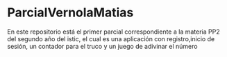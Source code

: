 # ParcialVernolaMatias
En este repositorio está el primer parcial correspondiente a la materia PP2 del segundo año del istic, el cual es una aplicación con registro,inicio de sesión, un contador para el truco y un juego de adivinar el número
